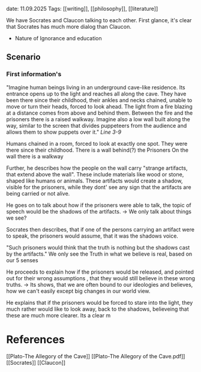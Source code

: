 date: 11.09.2025
Tags: [[writing]], [[philosophy]], [[literature]]

We have Socrates and Claucon talking to each other. First glance, it's clear that Socrates has much more dialog than Claucon. 

- Nature of Ignorance and education

## Scenario

### First information's

"Imagine human beings living in an underground cave-like residence. Its entrance opens up to the light and reaches all along
the cave. They have been there since their childhood, their ankles and necks chained,
unable to move or turn their heads, forced to look ahead. The light from a fire blazing at a
distance comes from above and behind them. Between the fire and the prisoners there is a
raised walkway. Imagine also a low wall built along the way, similar to the screen that
divides puppeteers from the audience and allows them to show puppets over it."
_Line 3-9_

Humans chained in a room, forced to look at exactly one spot. They were there since their childhood. There is a wall behind(?) the Prisoners
On the wall there is a walkway

Further, he describes how the people on the wall carry "strange artifacts, that extend above the wall". These include materials like wood or stone, shaped like humans or animals. These artifacts would create a shadow, visible for the prisoners, while they dont' see any sign that the artifacts are being carried or not alive.

He goes on to talk about how if the prisoners were able to talk, the topic of speech would be the shadows of the artifacts. -> We only talk about things we see?

Socrates then describes, that if one of the persons carrying an artifact were to speak, the prisoners would assume, that it was the shadows voice. 

"Such prisoners would think that the truth is nothing but the shadows cast by the artifacts."
We only see the Truth in what we believe is real, based on our 5 senses

He proceeds to explain how if the prisoners would be released, and pointed out for their wrong assumptions , that they would still believe in these wrong truths. -> Its shows, that we are often bound to our ideologies and believes, how we can't easily except big changes in our world view.

He explains that if the prisoners would be forced to stare into the light, they much rather would like to look away, back to the shadows, believeing that these are much more clearer. Its a clear m


# References
[[Plato-The Allegory of the Cave]]
[[Plato-The Allegory of the Cave.pdf]]
[[Socrates]]
[[Claucon]]